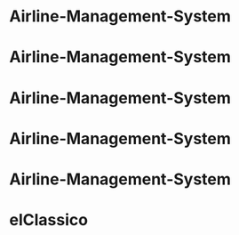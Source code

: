 ﻿# Airline-Management-System
# Airline-Management-System
# Airline-Management-System
# Airline-Management-System
# Airline-Management-System
# elClassico
